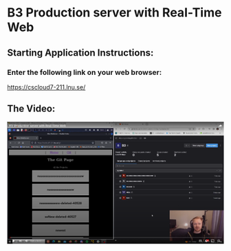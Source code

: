 # B3 Production server with Real-Time Web

## Starting Application Instructions:

### Enter the following link on your web browser:
https://cscloud7-211.lnu.se/

## The Video:

[![Wice Video](./readmeimg/ytVidPic.png)](https://www.youtube.com/watch?v=wvarFwFrQT0)
